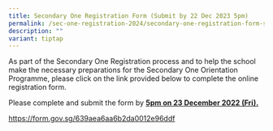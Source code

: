 ```yaml
---
title: Secondary One Registration Form (Submit by 22 Dec 2023 5pm)
permalink: /sec-one-registration-2024/secondary-one-registration-form-submit-by-23-dec/
description: ""
variant: tiptap
---
```

<p>As part of the Secondary One Registration process and to help the school make the necessary preparations for the Secondary One Orientation Programme, please click on the link provided below to complete the online registration form.</p>
<p>Please complete and submit the form by&nbsp;<strong><u>5pm on 23 December 2022 (Fri).</u></strong></p>
<p><a href="https://form.gov.sg/639aea6aa6b2da0012e96ddf">https://form.gov.sg/639aea6aa6b2da0012e96ddf</a></p>